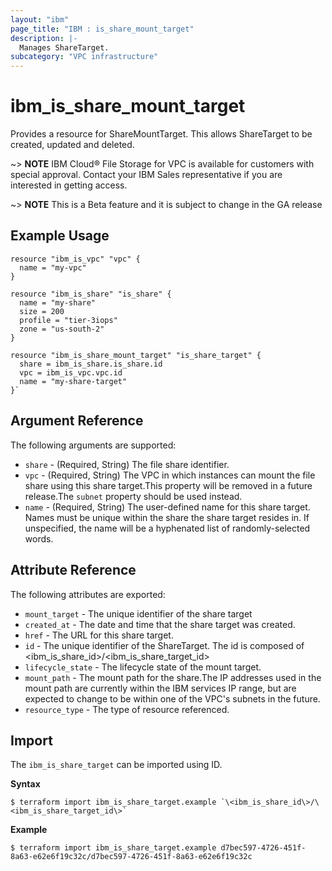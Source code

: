 ```yaml
---
layout: "ibm"
page_title: "IBM : is_share_mount_target"
description: |-
  Manages ShareTarget.
subcategory: "VPC infrastructure"
---
```



# ibm\_is_share_mount_target

Provides a resource for ShareMountTarget. This allows ShareTarget to be created, updated and deleted.


~> **NOTE**
IBM Cloud® File Storage for VPC is available for customers with special approval. Contact your IBM Sales representative if you are interested in getting access.

~> **NOTE**
This is a Beta feature and it is subject to change in the GA release 

## Example Usage

```hcl
resource "ibm_is_vpc" "vpc" {
  name = "my-vpc"
}

resource "ibm_is_share" "is_share" {
  name = "my-share"
  size = 200
  profile = "tier-3iops"
  zone = "us-south-2"
}

resource "ibm_is_share_mount_target" "is_share_target" {
  share = ibm_is_share.is_share.id
  vpc = ibm_is_vpc.vpc.id
  name = "my-share-target"
}`
```

## Argument Reference

The following arguments are supported:

- `share` - (Required, String) The file share identifier.
- `vpc` - (Required, String) The VPC in which instances can mount the file share using this share target.This property will be removed in a future release.The `subnet` property should be used instead.
- `name` - (Required, String) The user-defined name for this share target. Names must be unique within the share the share target resides in. If unspecified, the name will be a hyphenated list of randomly-selected words.
## Attribute Reference

The following attributes are exported:


- `mount_target` - The unique identifier of the share target
- `created_at` - The date and time that the share target was created.
- `href` - The URL for this share target.
- `id` - The unique identifier of the ShareTarget. The id is composed of \<ibm_is_share_id\>/\<ibm_is_share_target_id\>
- `lifecycle_state` - The lifecycle state of the mount target.
- `mount_path` - The mount path for the share.The IP addresses used in the mount path are currently within the IBM services IP range, but are expected to change to be within one of the VPC's subnets in the future.
- `resource_type` - The type of resource referenced.


## Import

The `ibm_is_share_target` can be imported using ID.

**Syntax**

```
$ terraform import ibm_is_share_target.example `\<ibm_is_share_id\>/\<ibm_is_share_target_id\>`
```

**Example**

```
$ terraform import ibm_is_share_target.example d7bec597-4726-451f-8a63-e62e6f19c32c/d7bec597-4726-451f-8a63-e62e6f19c32c
```